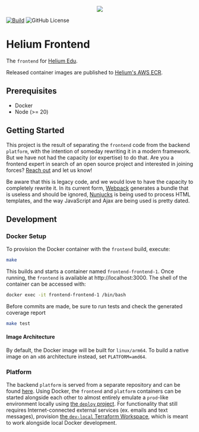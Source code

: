 <p align="center"><img src="https://www.heliumedu.com/assets/img/logo_full_blue.png" /></p>

[![Build](https://img.shields.io/github/actions/workflow/status/HeliumEdu/frontend/build.yml)](https://github.com/HeliumEdu/frontend/actions/workflows/build.yml)
![GitHub License](https://img.shields.io/github/license/heliumedu/frontend)

# Helium Frontend

The `frontend` for [Helium Edu](https://www.heliumedu.com/).

Released container images are published to [Helium's AWS ECR](https://gallery.ecr.aws/heliumedu/).

## Prerequisites

- Docker
- Node (>= 20)

## Getting Started

This project is the result of separating the `frontend` code from the backend `platform`, with the intention of someday
rewriting it in a modern framework. But we have not had the capacity (or expertise) to do that. Are you a frontend
expert in search of an open source project and interested in joining forces? [Reach out](mailto:contact@alexlaird.com)
and let us know!

Be aware that this is legacy code, and we would love to have the capacity to completely rewrite it. In its current
form, [Webpack](https://webpack.js.org/) generates a bundle that is useless and should be ignored,
[Nunjucks](https://mozilla.github.io/nunjucks/) is being used to process HTML templates, and the way JavaScript and
Ajax are being used is pretty dated.

## Development

### Docker Setup

To provision the Docker container with the `frontend` build, execute:

```sh
make
```

This builds and starts a container named `frontend-frontend-1`. Once running, the `frontend` is available at
http://localhost:3000. The shell of the container can be accessed with:

```sh
docker exec -it frontend-frontend-1 /bin/bash
```

Before commits are made, be sure to run tests and check the generated coverage report

```sh
make test
```

#### Image Architecture

By default, the Docker image will be built for `linux/arm64`. To build a native image on an `x86` architecture
instead, set `PLATFORM=amd64`.

### Platform

The backend `platform` is served from a separate repository and can be found [here](https://github.com/HeliumEdu/platform#readme).
Using Docker, the `frontend` and `platform` containers can be started alongside each other to almost entirely
emulate a `prod`-like environment locally using [the `deploy` project](https://github.com/HeliumEdu/deploy). For
functionality that still requires Internet-connected external services (ex. emails and text messages), provision
[the `dev-local` Terraform Workspace](https://github.com/HeliumEdu/deploy/tree/main/terraform/environments/dev-local),
which is meant to work alongside local Docker development. 